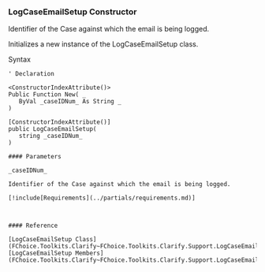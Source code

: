 ﻿### LogCaseEmailSetup Constructor

Identifier of the Case against which the email is being logged.

Initializes a new instance of the LogCaseEmailSetup class.

Syntax

```vbnet
' Declaration

<ConstructorIndexAttribute()>
Public Function New( _
   ByVal _caseIDNum_ As String _
)

[ConstructorIndexAttribute()]
public LogCaseEmailSetup( 
   string _caseIDNum_
)

#### Parameters

_caseIDNum_

Identifier of the Case against which the email is being logged.

[!include[Requirements](../partials/requirements.md)]



#### Reference

[LogCaseEmailSetup Class](FChoice.Toolkits.Clarify~FChoice.Toolkits.Clarify.Support.LogCaseEmailSetup.md)  
[LogCaseEmailSetup Members](FChoice.Toolkits.Clarify~FChoice.Toolkits.Clarify.Support.LogCaseEmailSetup_members.md)